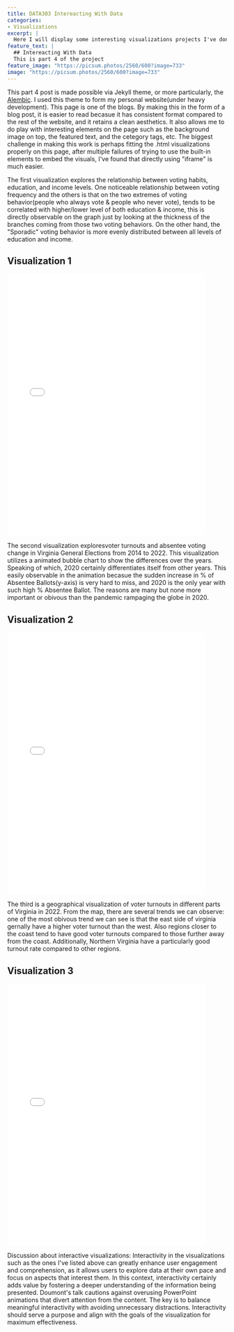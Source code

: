 ```yaml
---
title: DATA303 Intereacting With Data 
categories:
- Visualizations
excerpt: |
  Here I will display some interesting visualizations projects I've don in my DATA 303 course.
feature_text: |
  ## Intereacting With Data
  This is part 4 of the project
feature_image: "https://picsum.photos/2560/600?image=733"
image: "https://picsum.photos/2560/600?image=733"
---
```


This part 4 post is made possible via Jekyll theme, or more particularly, the [Alembic](https://jekyllthemes.io/theme/alembic). I used this theme to form my personal website(under heavy development). This page is one of the blogs. By making this in the form of a blog post, it is easier to read becasue it has consistent format compared to the rest of the website, and it retains a clean aesthetics. It also allows me to do play with interesting elements on the page such as the background image on top, the featured text, and the cetegory tags, etc. The biggest challenge in making this work is perhaps fitting the .html visualizations properly on this page, after multiple failures of trying to use the built-in elements to embed the visuals, I've found that directly using "iframe" is much easier. 


The first visualization explores the relationship between voting habits, education, and income levels. One noticeable relationship between voting frequency and the others is that on the two extremes of voting behavior(people who always vote & people who never vote), tends to be correlated with higher/lower level of both education & income, this is directly observable on the graph just by looking at the thickness of the branches coming from those two voting behaviors. On the other hand, the "Sporadic" voting behavior is more evenly distributed between all levels of education and income.

<h2 id="visualization 1">Visualization 1</h2>
<iframe width="90%" height="600" frameborder="0" scrolling="yes" src="/assets/visuals/categories.html"></iframe>



The second visualization exploresvoter turnouts and absentee voting change in Virginia General Elections from 2014 to 2022. This visualization utilizes a animated bubble chart to show the differences over the years. Speaking of which, 2020 certainly differentiates itself from other years. This easily observable in the animation becasue the sudden increase in % of Absentee Ballots(y-axis) is very hard to miss, and 2020 is the only year with such high % Absentee Ballot. The reasons are many but none more important or obivous than the pandemic rampaging the globe in 2020.

<h2 id="visualization 2">Visualization 2</h2>
<iframe width="90%" height="600" frameborder="0" scrolling="yes" src="/assets/visuals/bubble.html"></iframe>



The third is a geographical visualization of voter turnouts in different parts of Virginia in 2022. From the map, there are several trends we can observe: one of the most obivous trend we can see is that the east side of virginia gernally have a higher voter turnout than the west. Also regions closer to the coast tend to have good voter turnouts compared to those further away from the coast. Additionally, Northern Virginia have a particularly good turnout rate compared to other regions.

<h2 id="visualization 3">Visualization 3</h2>
<iframe width="90%" height="600" frameborder="0" scrolling="yes" src="/assets/visuals/map.html"></iframe>


Discussion about interactive visualizations: Interactivity in the visualizations such as the ones I've listed above can greatly enhance user engagement and comprehension, as it allows users to explore data at their own pace and focus on aspects that interest them. In this context, interactivity certainly adds value by fostering a deeper understanding of the information being presented. Doumont's talk cautions against overusing PowerPoint animations that divert attention from the content. The key is to balance meaningful interactivity with avoiding unnecessary distractions. Interactivity should serve a purpose and align with the goals of the visualization for maximum effectiveness.


